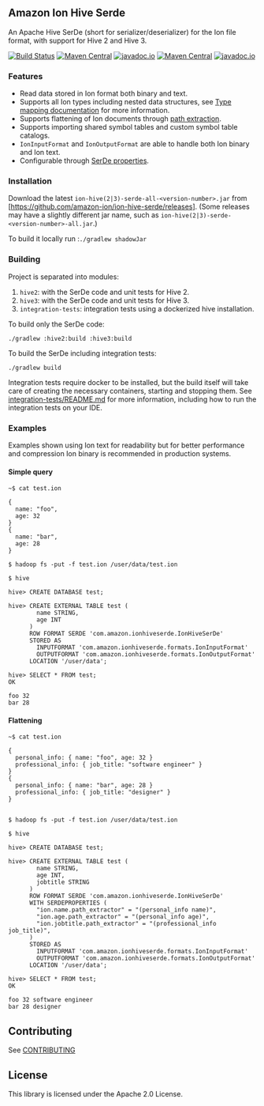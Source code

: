 ## Amazon Ion Hive Serde

An Apache Hive SerDe (short for serializer/deserializer) for the Ion file format, with support for Hive 2 and Hive 3.

[![Build Status](https://github.com/amazon-ion/ion-hive-serde/actions/workflows/main.yml/badge.svg?branch=master)](https://github.com/amazon-ion/ion-hive-serde/actions?query=branch%3Amaster)
[![Maven Central](https://maven-badges.herokuapp.com/maven-central/com.amazon.ion/ion-hive2-serde/badge.svg)](https://maven-badges.herokuapp.com/maven-central/com.amazon.ion/ion-hive2-serde)
[![javadoc.io](https://javadoc.io/badge2/com.amazon.ion/ion-hive2-serde/javadoc.io.svg)](http://www.javadoc.io/doc/com.amazon.ion/ion-hive2-serde)
[![Maven Central](https://maven-badges.herokuapp.com/maven-central/com.amazon.ion/ion-hive3-serde/badge.svg)](https://maven-badges.herokuapp.com/maven-central/com.amazon.ion/ion-hive3-serde)
[![javadoc.io](https://javadoc.io/badge2/com.amazon.ion/ion-hive3-serde/javadoc.io.svg)](http://www.javadoc.io/doc/com.amazon.ion/ion-hive3-serde)

### Features
* Read data stored in Ion format both binary and text.
* Supports all Ion types including nested data structures, see [Type mapping documentation](docs/type-mapping.md)
for more information.
* Supports flattening of Ion documents through [path extraction](https://github.com/amazon-ion/ion-java-path-extraction).
* Supports importing shared symbol tables and custom symbol table catalogs.
* `IonInputFormat` and `IonOutputFormat` are able to handle both Ion binary and Ion text.
* Configurable through [SerDe properties](docs/serde-properties.md).

### Installation
Download the latest `ion-hive(2|3)-serde-all-<version-number>.jar` from [https://github.com/amazon-ion/ion-hive-serde/releases]. (Some releases may have a slightly different jar name, such as `ion-hive(2|3)-serde-<version-number>-all.jar`.)

To build it locally run :`./gradlew shadowJar` 

### Building
Project is separated into modules:
1. `hive2`: with the SerDe code and unit tests for Hive 2.
1. `hive3`: with the SerDe code and unit tests for Hive 3.
1. `integration-tests`: integration tests using a dockerized hive installation.

To build only the SerDe code:
```
./gradlew :hive2:build :hive3:build
```

To build the SerDe including integration tests:
```
./gradlew build
```

Integration tests require docker to be installed, but the build itself will take care of creating the necessary
containers, starting and stopping them. See [integration-tests/README.md](integration-test/README.md) for more
information, including how to run the integration tests on your IDE.

### Examples
Examples shown using Ion text for readability but for better performance and compression Ion binary is recommended in
production systems.


#### Simple query
```
~$ cat test.ion

{
  name: "foo",
  age: 32
}
{
  name: "bar",
  age: 28
}

$ hadoop fs -put -f test.ion /user/data/test.ion

$ hive

hive> CREATE DATABASE test;

hive> CREATE EXTERNAL TABLE test (
        name STRING,
        age INT
      )
      ROW FORMAT SERDE 'com.amazon.ionhiveserde.IonHiveSerDe'
      STORED AS
        INPUTFORMAT 'com.amazon.ionhiveserde.formats.IonInputFormat'
        OUTPUTFORMAT 'com.amazon.ionhiveserde.formats.IonOutputFormat'
      LOCATION '/user/data';

hive> SELECT * FROM test;
OK

foo 32
bar 28
```

#### Flattening
```
~$ cat test.ion

{
  personal_info: { name: "foo", age: 32 }
  professional_info: { job_title: "software engineer" }
}
{
  personal_info: { name: "bar", age: 28 }
  professional_info: { job_title: "designer" }
}


$ hadoop fs -put -f test.ion /user/data/test.ion

$ hive

hive> CREATE DATABASE test;

hive> CREATE EXTERNAL TABLE test (
        name STRING,
        age INT,
        jobtitle STRING
      )
      ROW FORMAT SERDE 'com.amazon.ionhiveserde.IonHiveSerDe'
      WITH SERDEPROPERTIES (
        "ion.name.path_extractor" = "(personal_info name)",
        "ion.age.path_extractor" = "(personal_info age)",
        "ion.jobtitle.path_extractor" = "(professional_info job_title)",
      )
      STORED AS
        INPUTFORMAT 'com.amazon.ionhiveserde.formats.IonInputFormat'
        OUTPUTFORMAT 'com.amazon.ionhiveserde.formats.IonOutputFormat'
      LOCATION '/user/data';

hive> SELECT * FROM test;
OK

foo 32 software engineer
bar 28 designer
```

## Contributing
See [CONTRIBUTING](CONTRIBUTING.md)

## License

This library is licensed under the Apache 2.0 License.
